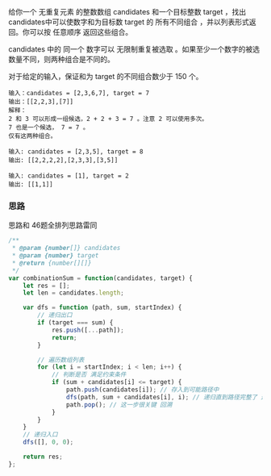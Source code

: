 给你一个 无重复元素 的整数数组 candidates 和一个目标整数 target ，找出 candidates中可以使数字和为目标数 target 的 所有不同组合 ，并以列表形式返回。你可以按 任意顺序 返回这些组合。

candidates 中的 同一个 数字可以 无限制重复被选取 。如果至少一个数字的被选数量不同，则两种组合是不同的。

对于给定的输入，保证和为 target 的不同组合数少于 150 个。


```
输入：candidates = [2,3,6,7], target = 7
输出：[[2,2,3],[7]]
解释：
2 和 3 可以形成一组候选，2 + 2 + 3 = 7 。注意 2 可以使用多次。
7 也是一个候选， 7 = 7 。
仅有这两种组合。
```

```
输入: candidates = [2,3,5], target = 8
输出: [[2,2,2,2],[2,3,3],[3,5]]
```


```
输入: candidates = [1], target = 2
输出: [[1,1]]
```

### 思路

思路和 46题全排列思路雷同

```js
/**
 * @param {number[]} candidates
 * @param {number} target
 * @return {number[][]}
 */
var combinationSum = function(candidates, target) {
    let res = [];
    let len = candidates.length;

    var dfs = function (path, sum, startIndex) {
        // 递归出口
        if (target === sum) {
            res.push([...path]);
            return;
        }

        // 遍历数组列表
        for (let i = startIndex; i < len; i++) {
            // 判断是否 满足约束条件
            if (sum + candidates[i] <= target) {
                path.push(candidates[i]); // 存入到可能路径中
                dfs(path, sum + candidates[i], i); // 递归直到路径完整了 这里需要存入当前遍历的 下标 防止出现排列顺序的情况
                path.pop(); // 这一步很关键 回溯 
            }
        }
    }
    // 递归入口
    dfs([], 0, 0);

    return res;
};
```
